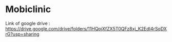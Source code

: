 # Mobiclinic
Link of google drive :
https://drive.google.com/drive/folders/11HQpjXfZX5T0QFz8xj_K2EdI4rSqDXrG?usp=sharing
